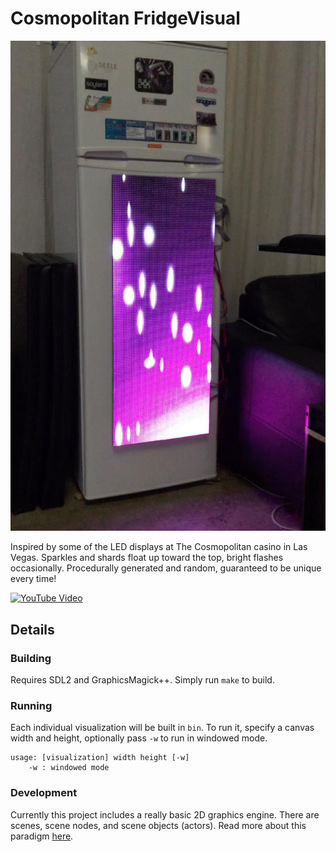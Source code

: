 # Cosmopolitan FridgeVisual 
![fridge photo](screenshots/cosmopolitan.jpg)

Inspired by some of the LED displays at The Cosmopolitan casino in Las Vegas. Sparkles and shards float up toward the top, bright flashes occasionally. Procedurally generated and random, guaranteed to be unique every time!

[![YouTube Video](http://i.imgur.com/zRMEk3E.png)](https://youtu.be/IaKTFLCGNXU "Click to watch on YouTube")

## Details
### Building
Requires SDL2 and GraphicsMagick++. Simply run `make` to build.

### Running
Each individual visualization will be built in `bin`. To run it, specify a canvas width and height, optionally pass `-w` to run in windowed mode.

	usage: [visualization] width height [-w]
	    -w : windowed mode

### Development
Currently this project includes a really basic 2D graphics engine. There are scenes, scene nodes, and scene objects (actors). Read more about this paradigm [here](https://cs.senecac.on.ca/~gam531/?q=node/31). 
